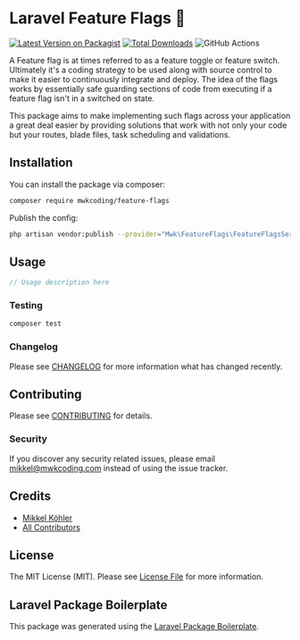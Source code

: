 # Laravel Feature Flags &#128640;

[![Latest Version on Packagist](https://img.shields.io/packagist/v/mwkcoding/laravel-feature-flags.svg?style=flat-square)](https://packagist.org/packages/mwkcoding/laravel-feature-flags)
[![Total Downloads](https://img.shields.io/packagist/dt/mwkcoding/laravel-feature-flags.svg?style=flat-square)](https://packagist.org/packages/mwkcoding/laravel-feature-flags)
![GitHub Actions](https://github.com/mwkcoding/feature-flags/actions/workflows/main.yml/badge.svg)

A Feature flag is at times referred to as a feature toggle or feature switch. Ultimately it's a coding strategy to be used along with source control to make it easier to continuously integrate and deploy. The idea of the flags works by essentially safe guarding sections of code from executing if a feature flag isn't in a switched on state.

This package aims to make implementing such flags across your application a great deal easier by providing solutions that work with not only your code but your routes, blade files, task scheduling and validations.



## Installation

You can install the package via composer:

```bash
composer require mwkcoding/feature-flags
```

Publish the config:

```bash
php artisan vendor:publish --provider="Mwk\FeatureFlags\FeatureFlagsServiceProvider" --tag="config"
```

## Usage

```php
// Usage description here
```

### Testing

```bash
composer test
```

### Changelog

Please see [CHANGELOG](CHANGELOG.md) for more information what has changed recently.

## Contributing

Please see [CONTRIBUTING](CONTRIBUTING.md) for details.

### Security

If you discover any security related issues, please email mikkel@mwkcoding.com instead of using the issue tracker.

## Credits

-   [Mikkel Köhler](https://github.com/mwkcoding)
-   [All Contributors](../../contributors)

## License

The MIT License (MIT). Please see [License File](LICENSE.md) for more information.

## Laravel Package Boilerplate

This package was generated using the [Laravel Package Boilerplate](https://laravelpackageboilerplate.com).
